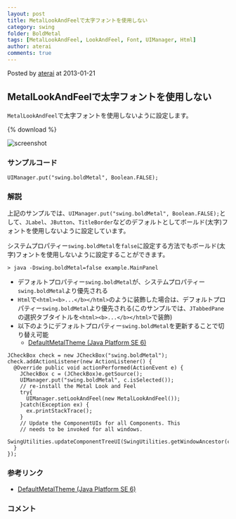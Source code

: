 ```yaml
---
layout: post
title: MetalLookAndFeelで太字フォントを使用しない
category: swing
folder: BoldMetal
tags: [MetalLookAndFeel, LookAndFeel, Font, UIManager, Html]
author: aterai
comments: true
---
```


Posted by [aterai](http://terai.xrea.jp/aterai.html) at 2013-01-21

## MetalLookAndFeelで太字フォントを使用しない
`MetalLookAndFeel`で太字フォントを使用しないように設定します。

{% download %}

![screenshot](https://lh4.googleusercontent.com/-7wQtHGyNRDQ/UPv6YyOBReI/AAAAAAAABbk/_vXFoJwk-ug/s800/BoldMetal.png)

### サンプルコード
<pre class="prettyprint"><code>UIManager.put("swing.boldMetal", Boolean.FALSE);
</code></pre>

### 解説
上記のサンプルでは、`UIManager.put("swing.boldMetal", Boolean.FALSE);`として、`JLabel`、`JButton`、`TitleBorder`などのデフォルトとしてボールド(太字)フォントを使用しないように設定しています。

システムプロパティー`swing.boldMetal`を`false`に設定する方法でもボールド(太字)フォントを使用しないように設定することができます。

	> java -Dswing.boldMetal=false example.MainPanel

- デフォルトプロパティー`swing.boldMetal`が、システムプロパティー`swing.boldMetal`より優先される
- `Html`で`<html><b>...</b></html>`のように装飾した場合は、デフォルトプロパティー`swing.boldMetal`より優先される(このサンプルでは、`JTabbedPane`の選択タブタイトルを`<html><b>...</b></html>`で装飾)
- 以下のようにデフォルトプロパティー`swing.boldMetal`を更新することで切り替え可能
    - [DefaultMetalTheme (Java Platform SE 6)](http://docs.oracle.com/javase/jp/6/api/javax/swing/plaf/metal/DefaultMetalTheme.html)

<!-- dummy comment line for breaking list -->

<pre class="prettyprint"><code>JCheckBox check = new JCheckBox("swing.boldMetal");
check.addActionListener(new ActionListener() {
  @Override public void actionPerformed(ActionEvent e) {
    JCheckBox c = (JCheckBox)e.getSource();
    UIManager.put("swing.boldMetal", c.isSelected());
    // re-install the Metal Look and Feel
    try{
      UIManager.setLookAndFeel(new MetalLookAndFeel());
    }catch(Exception ex) {
      ex.printStackTrace();
    }
    // Update the ComponentUIs for all Components. This
    // needs to be invoked for all windows.
    SwingUtilities.updateComponentTreeUI(SwingUtilities.getWindowAncestor(c));
  }
});
</code></pre>

### 参考リンク
- [DefaultMetalTheme (Java Platform SE 6)](http://docs.oracle.com/javase/jp/6/api/javax/swing/plaf/metal/DefaultMetalTheme.html)

<!-- dummy comment line for breaking list -->

### コメント
